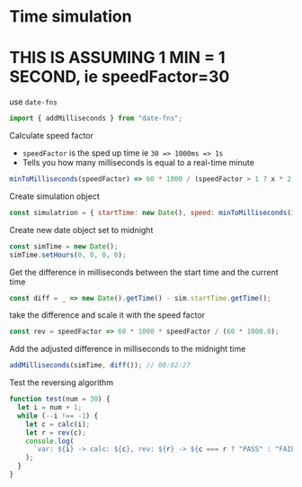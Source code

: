 # Time simulation

# **THIS IS ASSUMING 1 MIN = 1 SECOND, ie speedFactor=30**

use `date-fns`

```javascript
import { addMilliseconds } from "date-fns";
```

Calculate speed factor

* `speedFactor` is the sped up time ie `30 => 1000ms => 1s`
* Tells you how many milliseconds is equal to a real-time minute

```javascript
minToMilliseconds(speedFactor) => 60 * 1000 / (speedFactor > 1 ? x * 2 : 1)
```

Create simulation object

```javascript
const simulatrion = { startTime: new Date(), speed: minToMilliseconds(30) };
```

Create new date object set to midnight

```javascript
const simTime = new Date();
simTime.setHours(0, 0, 0, 0);
```

Get the difference in milliseconds between the start time and the current time

```javascript
const diff = _ => new Date().getTime() - sim.startTime.getTime();
```

take the difference and scale it with the speed factor

```javascript
const rev = speedFactor => 60 * 1000 * speedFactor / (60 * 1000.0);
```

Add the adjusted difference in milliseconds to the midnight time

```javascript
addMilliseconds(simTime, diff()); // 00:02:27
```

Test the reversing algorithm

```javascript
function test(num = 30) {
  let i = num + 1;
  while (--i !== -1) {
    let c = calc(i);
    let r = rev(c);
    console.log(
      `var: ${i} -> calc: ${c}, rev: ${r} -> ${c === r ? "PASS" : "FAIL"}`
    );
  }
}
```
